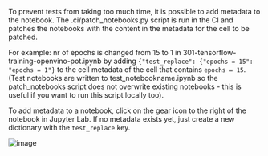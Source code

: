 To prevent tests from taking too much time, it is possible to add metadata to the notebook. The .ci/patch_notebooks.py script is run in the CI and  patches the notebooks with the content in the metadata for the cell to be patched.

For example: nr of epochs is changed from 15 to 1 in  301-tensorflow-training-openvino-pot.ipynb by adding  `{"test_replace": {"epochs = 15": "epochs = 1"}` to the cell  metadata of the cell that contains `epochs = 15`. (Test notebooks are written to test_notebookname.ipynb so the patch_notebooks script does not overwrite existing notebooks - this is useful if you want to run this script locally too).

To add metadata to a notebook, click on the gear icon to the right of the notebook in Jupyter Lab. If no metadata exists yet, just create a new dictionary with the `test_replace` key.

![image](https://user-images.githubusercontent.com/77325899/132540921-e931b154-d172-4e00-ac40-ead716989f2d.png)

